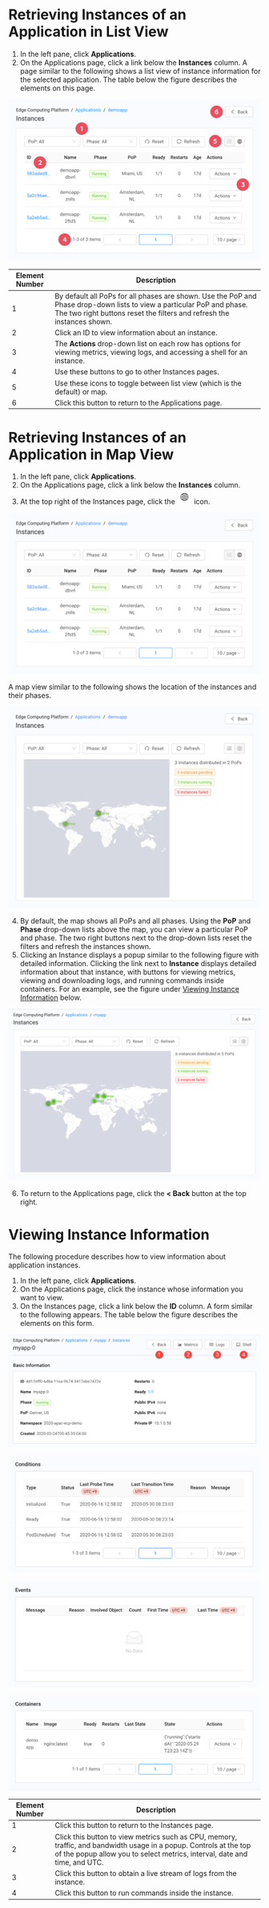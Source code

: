 # Retrieving Instances of an Application in List View

1. In the left pane, click **Applications**.
2. On the Applications page, click a link below the **Instances** column. A page similar to the following shows a list view of instance information for the selected application. The table below the figure describes the elements on this page.

![null](</docs/resources/images/applications/applications-instances-w-numbers.png>)

| **Element Number**       | **Description**                               |
| -------------------------|-----------------------------------------------| 
| 1                        | By default all PoPs for all phases are shown. Use the PoP and Phase drop-down lists to view a particular PoP and phase. The two right buttons reset the filters and refresh the instances shown.                                                                      |
| 2                        | Click an ID to view information about an   instance.                                                                   |
| 3                        | The **Actions** drop-down list on each row has options for viewing metrics, viewing logs, and accessing a shell for an instance.               |
| 4                        | Use these buttons to go to other Instances pages.                                                                      |
|5                         | Use these icons to toggle between list view (which is the default) or map.                                              |
|6                         | Click this button to return to the Applications page.                                                                       |


# Retrieving Instances of an Application in Map View

1. In the left pane, click **Applications**.
2. On the Applications page, click a link below the **Instances** column. 
3. At the top right of the Instances page, click the <span><img src="/docs/resources/images/applications/applications-globe-icon.png" alt="globe" width="30"></span> icon.

![null](</docs/resources/images/applications/applications-instances.png>)

A map view similar to the following shows the location of the instances and their phases.

![null](</docs/resources/images/applications/applications-instances-map-view.png>)

4. By default, the map shows all PoPs and all phases. Using the **PoP** and **Phase** drop-down lists above the map, you can view a particular PoP and phase. The two right buttons next to the drop-down lists reset the filters and refresh the instances shown.
5. Clicking an Instance displays a popup similar to the following figure with detailed information. Clicking the link next to **Instance** displays detailed information about that instance, with buttons for viewing metrics, viewing and downloading logs, and running commands inside containers. For an example, see the figure under [Viewing Instance Information](<#viewing-instance-information>) below.

![null](</docs/resources/images/applications/applications-instances-map-view-detail.png>)

6. To return to the Applications page, click the **< Back** button at the top right.

# Viewing Instance Information

The following procedure describes how to view information about application instances.

1. In the left pane, click **Applications**.
2. On the Applications page, click the instance whose information you want to view. 
3. On the Instances page, click a link below the **ID** column. A form similar to the following appears. The table below the figure describes the elements on this form.

![null](</docs/resources/images/applications/applications-instance-details-basic-info-w-numbers.png>)

![null](</docs/resources/images/applications/applications-instance-details-conditions.png>)

![null](</docs/resources/images/applications/applications-instance-details-events.png>)

![null](</docs/resources/images/applications/applications-instance-details-containers.png>)

| **Element Number**       | **Description**                               |
| -------------------------|-----------------------------------------------| 
| 1                        | Click this button to return to the Instances page.                                                                      |
|2                         | Click this button to view metrics such as CPU, memory, traffic, and bandwidth usage in a popup. Controls at the top of the popup allow you to select metrics, interval, date and time, and UTC.                                                                        |
| 3                        | Click this button to obtain a live stream of logs from the instance.                                                     |
| 4                        | Click this button to run commands inside the instance.                                                                   |